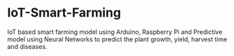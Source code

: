 # IoT-Smart-Farming
IoT based smart farming model using Arduino, Raspberry Pi and Predictive model using Neural Networks to predict the plant growth, yield, harvest time and diseases.
